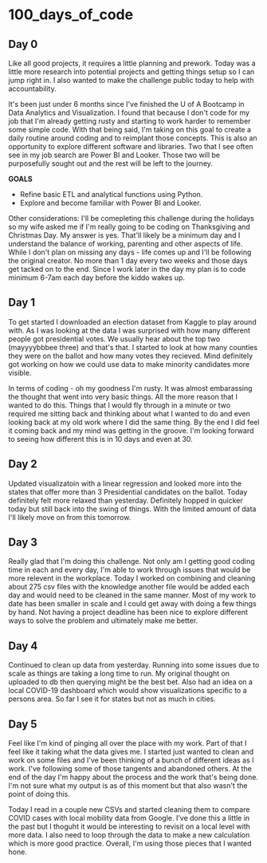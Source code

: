 # 100_days_of_code

## Day 0
Like all good projects, it requires a little planning and prework.  Today was a little more research into potential projects and getting things setup so I can jump right in.  I also wanted to make the challenge public today to help with accountability.

It's been just under 6 months since I've finished the U of A Bootcamp in Data Analytics and Visualization.  I found that because I don't code for my job that I'm already getting rusty and starting to work harder to remember some simple code.  With that being said, I'm taking on this goal to create a daily routine around coding and to reimplant those concepts.  This is also an opportunity to explore different software and libraries.  Two that I see often see in my job search are Power BI and Looker.  Those two will be purposefully sought out and the rest will be left to the journey.

**GOALS**
* Refine basic ETL and analytical functions using Python.
* Explore and become familiar with Power BI and Looker.

Other considerations: I'll be comepleting this challenge during the holidays so my wife asked me if I'm really going to be coding on Thanksgiving and Christmas Day.  My answer is yes.  That'll likely be a minimum day and I understand the balance of working, parenting and other aspects of life.  While I don't plan on missing any days - life comes up and I'll be following the original creator.  No more than 1 day every two weeks and those days get tacked on to the end.  Since I work later in the day my plan is to code minimum 6-7am each day before the kiddo wakes up.   

## Day 1
To get started I downloaded an election dataset from Kaggle to play around with.  As I was looking at the data I was surprised with how many different people got presidential votes.  We usually hear about the top two (mayyyybbbee three) and that's that.  I started to look at how many counties they were on the ballot and how many votes they recieved.  Mind definitely got working on how we could use data to make minority candidates more visible.

In terms of coding - oh my goodness I'm rusty.  It was almost embarassing the thought that went into very basic things.  All the more reason that I wanted to do this.  Things that I would fly through in a minute or two required me sitting back and thinking about what I wanted to do and even looking back at my old work where I did the same thing. By the end I did feel it coming back and my mind was getting in the groove.  I'm looking forward to seeing how different this is in 10 days and even at 30.

## Day 2
Updated visualizatoin with a linear regression and looked more into the states that offer more than 3 Presidential candidates on the ballot.  Today definitely felt more relaxed than yesterday.  Definitely hopped in quicker today but still back into the swing of things.  With the limited amount of data I'll likely move on from this tomorrow.

## Day 3
Really glad that I'm doing this challenge.  Not only am I getting good coding time in each and every day, I'm able to work through issues that would be more relevent in the workplace.  Today I worked on combining and cleaning about 275 csv files with the knowledge another file would be added each day and would need to be cleaned in the same manner.  Most of my work to date has been smaller in scale and I could get away with doing a few things by hand.  Not having a project deadline has been nice to explore different ways to solve the problem and ultimately make me better.

## Day 4
Continued to clean up data from yesterday.  Running into some issues due to scale as things are taking a long time to run.  My original thought on uploaded to db then querying might be the best bet.  Also had an idea on a local COVID-19 dashboard which would show visualizations specific to a persons area.  So far I see it for states but not as much in cities.

## Day 5
Feel like I'm kind of pinging all over the place with my work. Part of that I feel like it taking what the data gives me.  I started just wanted to clean and work on some files and I've been thinking of a bunch of different ideas as I work.  I've following some of those tangents and abandoned others.  At the end of the day I'm happy about the process and the work that's being done.  I'm not sure what my output is as of this moment but that also wasn't the point of doing this.

Today I read in a couple new CSVs and started cleaning them to compare COVID cases with local mobility data from Google.  I've done this a little in the past but I thoguht it would be interesting to revisit on a local level with more data.  I also need to loop through the data to make a new calculation which is more good practice.  Overall, I'm using those pieces that I wanted hone.
